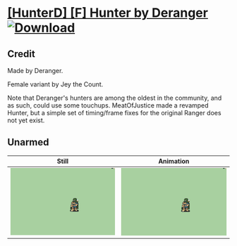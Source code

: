 # [\[HunterD\] \[F\] Hunter by Deranger](./) [![Download](https://img.shields.io/badge/Download--red?style=social&logo=github)](https://minhaskamal.github.io/DownGit/#/home?url=https://github.com/Klokinator/FE-Repo/tree/main/Battle%20Animations%2FInfantry%20-%20(Bow)%20Archers%20and%20Hunters%2F%5BHunterD%5D%20%5BF%5D%20Hunter%20by%20Deranger%2F8.%20Unarmed)

## Credit

Made by Deranger.

Female variant by Jey the Count.

Note that Deranger's hunters are among the oldest in the community, and as such, could use some touchups. MeatOfJustice made a revamped Hunter, but a simple set of timing/frame fixes for the original Ranger does not yet exist.

## Unarmed

| Still | Animation |
| :---: | :-------: |
| ![Unarmed still](./Unarmed_000.png) | ![Unarmed animation](./Unarmed.gif) |
